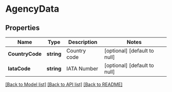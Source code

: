 # AgencyData

## Properties
Name | Type | Description | Notes
------------ | ------------- | ------------- | -------------
**CountryCode** | **string** | Country code | [optional] [default to null]
**IataCode** | **string** | IATA Number | [optional] [default to null]

[[Back to Model list]](../README.md#documentation-for-models) [[Back to API list]](../README.md#documentation-for-api-endpoints) [[Back to README]](../README.md)


